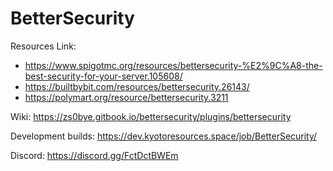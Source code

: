 # BetterSecurity
Resources Link: 
  - https://www.spigotmc.org/resources/bettersecurity-%E2%9C%A8-the-best-security-for-your-server.105608/
  - https://builtbybit.com/resources/bettersecurity.26143/
  - https://polymart.org/resource/bettersecurity.3211

Wiki: https://zs0bye.gitbook.io/bettersecurity/plugins/bettersecurity

Development builds: https://dev.kyotoresources.space/job/BetterSecurity/

Discord: https://discord.gg/FctDctBWEm 
